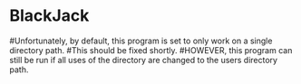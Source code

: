 # BlackJack

#Unfortunately, by default, this program is set to only work on a single directory path.
#This should be fixed shortly.
#HOWEVER, this program can still be run if all uses of the directory are changed to the users directory path.

